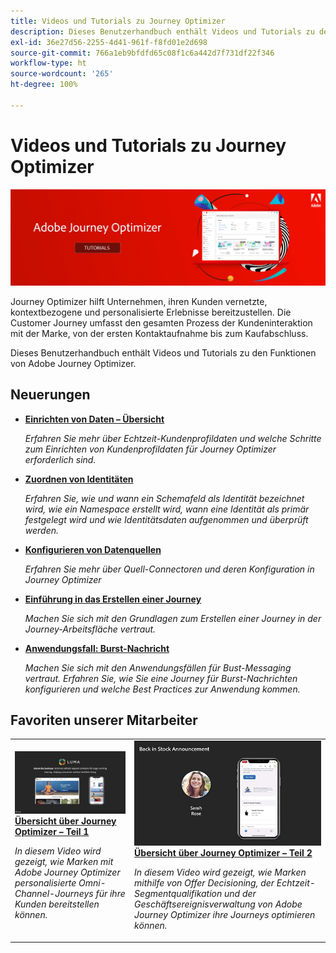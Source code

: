 ```yaml
---
title: Videos und Tutorials zu Journey Optimizer
description: Dieses Benutzerhandbuch enthält Videos und Tutorials zu den Funktionen von Adobe Journey Optimizer.
exl-id: 36e27d56-2255-4d41-961f-f8fd01e2d698
source-git-commit: 766a1eb9bfdfd65c08f1c6a442d7f731df22f346
workflow-type: ht
source-wordcount: '265'
ht-degree: 100%

---
```



# Videos und Tutorials zu Journey Optimizer

![](./assets/ajo-banner.png)

Journey Optimizer hilft Unternehmen, ihren Kunden vernetzte, kontextbezogene und personalisierte Erlebnisse bereitzustellen. Die Customer Journey umfasst den gesamten Prozess der Kundeninteraktion mit der Marke, von der ersten Kontaktaufnahme bis zum Kaufabschluss.

Dieses Benutzerhandbuch enthält Videos und Tutorials zu den Funktionen von Adobe Journey Optimizer.

## Neuerungen

* **[Einrichten von Daten – Übersicht](/help/set-up-data/set-up-data-overview.md)**

   *Erfahren Sie mehr über Echtzeit-Kundenprofildaten und welche Schritte zum Einrichten von Kundenprofildaten für Journey Optimizer erforderlich sind.*

* **[Zuordnen von Identitäten](/help/set-up-data/map-identities.md)**

   *Erfahren Sie, wie und wann ein Schemafeld als Identität bezeichnet wird, wie ein Namespace erstellt wird, wann eine Identität als primär festgelegt wird und wie Identitätsdaten aufgenommen und überprüft werden.*

* **[Konfigurieren von Datenquellen](/help/set-up-data/configure-data-sources.md)**

   *Erfahren Sie mehr über Quell-Connectoren und deren Konfiguration in Journey Optimizer*

* **[Einführung in das Erstellen einer Journey](/help/create-journeys/introduction-to-building-a-journey.md)**

   *Machen Sie sich mit den Grundlagen zum Erstellen einer Journey in der Journey-Arbeitsfläche vertraut.*

* **[Anwendungsfall: Burst-Nachricht](/help/create-journeys/use-case-read-burst-message.md)**

   *Machen Sie sich mit den Anwendungsfällen für Bust-Messaging vertraut. Erfahren Sie, wie Sie eine Journey für Burst-Nachrichten konfigurieren und welche Best Practices zur Anwendung kommen.*

## Favoriten unserer Mitarbeiter

<table>
<tr>
  <td>
    <a href="./introduction/journey-optimizer-overview-part-1.md">
      <img alt="Übersicht über Journey Optimizer – Teil 1: Bereitstellen von Omni-Channel-Journeys (Video)" src="./assets/334174.jpg"/>
    </a>
    <div>
      <a href="./introduction/journey-optimizer-overview-part-1.md">
    <strong>Übersicht über Journey Optimizer – Teil 1 </strong>
    </a>
    </div>
    <p>
    <em>In diesem Video wird gezeigt, wie Marken mit Adobe Journey Optimizer personalisierte Omni-Channel-Journeys für ihre Kunden bereitstellen können.</em>
    <p>
  </td>
    <td>
    <a href="./introduction/journey-optimizer-overview-part-2.md">
      <img alt="Übersicht über Journey Optimizer – Teil 2: Bereitstellen von Omni-Channel-Journeys (Video)" src="./assets/334175.jpg"/>
    </a>
    <div>
      <a href="./introduction/journey-optimizer-overview-part-2.md">
    <strong>Übersicht über Journey Optimizer – Teil 2 </strong>
    </a>
    </div>
    <p>
    <em>In diesem Video wird gezeigt, wie Marken mithilfe von Offer Decisioning, der Echtzeit-Segmentqualifikation und der Geschäftsereignisverwaltung von Adobe Journey Optimizer ihre Journeys optimieren können.</em>
    <p>
  </td>
</table>




